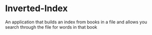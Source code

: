 # Inverted-Index
An application that builds an index from books in a file and allows you search through the file for words in that book
